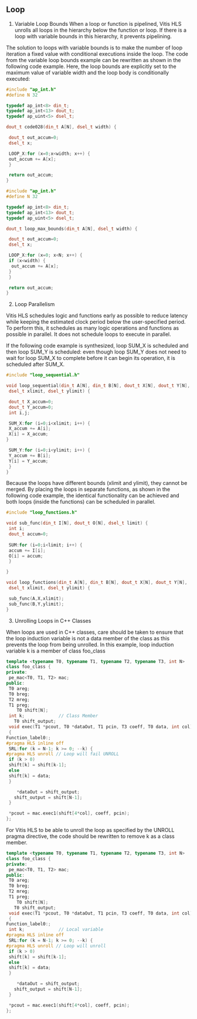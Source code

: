## Loop

1. Variable Loop Bounds
When a loop or function is pipelined, Vitis HLS unrolls all loops in the hierarchy below the function or loop. If there is a loop with variable bounds in this hierarchy, it prevents pipelining.

The solution to loops with variable bounds is to make the number of loop iteration a fixed value with conditional executions inside the loop. The code from the variable loop bounds example can be rewritten as shown in the following code example. Here, the loop bounds are explicitly set to the maximum value of variable width and the loop body is conditionally executed:

```C++
#include "ap_int.h"
#define N 32

typedef ap_int<8> din_t;
typedef ap_int<13> dout_t;
typedef ap_uint<5> dsel_t;

dout_t code028(din_t A[N], dsel_t width) {  

 dout_t out_accum=0;
 dsel_t x;

 LOOP_X:for (x=0;x<width; x++) {
 out_accum += A[x];
 }

 return out_accum;
}
```

```C++
#include "ap_int.h"
#define N 32

typedef ap_int<8> din_t;
typedef ap_int<13> dout_t;
typedef ap_uint<5> dsel_t;

dout_t loop_max_bounds(din_t A[N], dsel_t width) {  

 dout_t out_accum=0;
 dsel_t x;

 LOOP_X:for (x=0; x<N; x++) {
 if (x<width) {
  out_accum += A[x];
 }
 }

 return out_accum;
}
```

2. Loop Parallelism

Vitis HLS schedules logic and functions early as possible to reduce latency while keeping the estimated clock period below the user-specified period. To perform this, it schedules as many logic operations and functions as possible in parallel. It does not schedule loops to execute in parallel.

If the following code example is synthesized, loop SUM_X is scheduled and then loop SUM_Y is scheduled: even though loop SUM_Y does not need to wait for loop SUM_X to complete before it can begin its operation, it is scheduled after SUM_X.
```C++
#include "loop_sequential.h"

void loop_sequential(din_t A[N], din_t B[N], dout_t X[N], dout_t Y[N], 
 dsel_t xlimit, dsel_t ylimit) {  

 dout_t X_accum=0;
 dout_t Y_accum=0;
 int i,j;

 SUM_X:for (i=0;i<xlimit; i++) {
 X_accum += A[i];
 X[i] = X_accum;
}

 SUM_Y:for (i=0;i<ylimit; i++) {
 Y_accum += B[i];
 Y[i] = Y_accum;
 }
} 
```
Because the loops have different bounds (xlimit and ylimit), they cannot be merged. By placing the loops in separate functions, as shown in the following code example, the identical functionality can be achieved and both loops (inside the functions) can be scheduled in parallel.

```C++
#include "loop_functions.h"

void sub_func(din_t I[N], dout_t O[N], dsel_t limit) {
 int i;
 dout_t accum=0;
  
 SUM:for (i=0;i<limit; i++) {
 accum += I[i];
 O[i] = accum;
 }

}

void loop_functions(din_t A[N], din_t B[N], dout_t X[N], dout_t Y[N], 
 dsel_t xlimit, dsel_t ylimit) {

 sub_func(A,X,xlimit);
 sub_func(B,Y,ylimit);
}
```
3. Unrolling Loops in C++ Classes

When loops are used in C++ classes, care should be taken to ensure that the loop induction variable is not a data member of the class as this prevents the loop from being unrolled.
In this example, loop induction variable k is a member of class foo_class

```C++
template <typename T0, typename T1, typename T2, typename T3, int N>
class foo_class {
private:
 pe_mac<T0, T1, T2> mac;
public:
 T0 areg;
 T0 breg;
 T2 mreg;
 T1 preg;
    T0 shift[N];
 int k;             // Class Member
   T0 shift_output;
 void exec(T1 *pcout, T0 *dataOut, T1 pcin, T3 coeff, T0 data, int col)
 {
Function_label0:;
#pragma HLS inline off
 SRL:for (k = N-1; k >= 0; --k) {
#pragma HLS unroll // Loop will fail UNROLL
 if (k > 0) 
 shift[k] = shift[k-1];
 else 
 shift[k] = data;
 }

    *dataOut = shift_output;
   shift_output = shift[N-1];
 }

 *pcout = mac.exec1(shift[4*col], coeff, pcin);
};
```

For Vitis HLS to be able to unroll the loop as specified by the UNROLL pragma directive, the code should be rewritten to remove k as a class member.

```C++
template <typename T0, typename T1, typename T2, typename T3, int N>
class foo_class {
private:
 pe_mac<T0, T1, T2> mac;
public:
 T0 areg;
 T0 breg;
 T2 mreg;
 T1 preg;
    T0 shift[N];
   T0 shift_output;
 void exec(T1 *pcout, T0 *dataOut, T1 pcin, T3 coeff, T0 data, int col)
 {
Function_label0:;
 int k;             // Local variable
#pragma HLS inline off
 SRL:for (k = N-1; k >= 0; --k) {
#pragma HLS unroll // Loop will unroll
 if (k > 0) 
 shift[k] = shift[k-1];
 else 
 shift[k] = data;
 }

    *dataOut = shift_output;
   shift_output = shift[N-1];
 }

 *pcout = mac.exec1(shift[4*col], coeff, pcin);
};
```